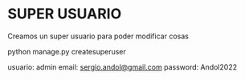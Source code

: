 <!-- # Django_Clase_22_PlayG_Advanced -->

# SUPER USUARIO 
Creamos un super usuario para poder modificar cosas

python manage.py createsuperuser

usuario: admin
email: sergio.andol@gmail.com
password: Andol2022
